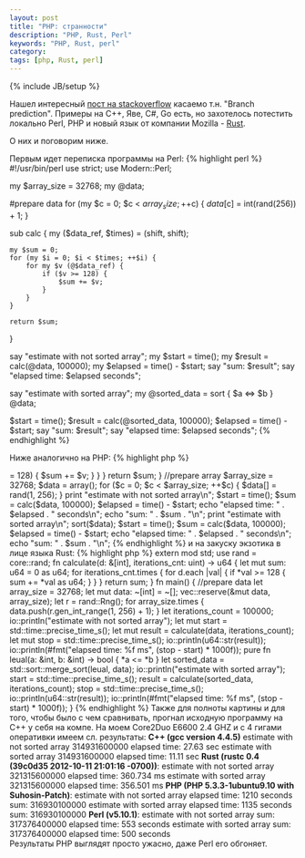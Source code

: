 ```yaml
---
layout: post
title: "PHP: странности"
description: "PHP, Rust, Perl"
keywords: "PHP, Rust, perl"
category: 
tags: [php, Rust, perl]
---
```

{% include JB/setup %}

Нашел интересный <a href="http://stackoverflow.com/questions/11227809/why-is-processing-a-sorted-array-faster-than-an-unsorted-array" target="_blank">пост на stackoverflow</a> касаемо т.н. "Branch prediction". Примеры на С++, Яве, С#, Go есть, но захотелось потестить локально Perl, PHP и новый язык от компании Mozilla - <a href="http://www.rust-lang.org" target="_blank">Rust</a>. 

О них и поговорим ниже.

Первым идет переписка программы на Perl:
{% highlight perl %}
#!/usr/bin/perl
use strict;
use Modern::Perl;

my $array_size = 32768;
my @data;

#prepare data
for (my $c = 0; $c < $array_size; ++$c) {
    $data[$c] = int(rand(256)) + 1;
}
 
sub calc {
    my ($data_ref, $times) = (shift, shift);
    
    my $sum = 0;
    for (my $i = 0; $i < $times; ++$i) {
        for my $v (@$data_ref) {
            if ($v >= 128) {
                $sum += $v;
            }
        }
    }
    
    return $sum;
} 

say "estimate with not sorted array";
my $start = time();
my $result = calc(\@data, 100000);
my $elapsed = time() - $start;
say "sum: $result";
say "elapsed time: $elapsed seconds";


say "estimate with sorted array";
my @sorted_data = sort { $a <=> $b } @data;

$start = time();
$result = calc(\@sorted_data, 100000);
$elapsed = time() - $start;
say "sum: $result";
say "elapsed time: $elapsed seconds";
{% endhighlight %}

Ниже аналогично на PHP:
{% highlight php %}
<?php

function calc(&$arr, $times) {

    $sum = 0;
    
    for ($i = 0; $i < $times; ++$i) {
        foreach ($arr as $v) {
            if ($v >= 128) {
                $sum += $v; 
            }
        } 
    }
    
    return $sum;
}

//prepare array
$array_size = 32768;
$data = array();

for ($c = 0; $c < $array_size; ++$c) {
    $data[] = rand(1, 256);
}

print "estimate with not sorted array\n";
$start = time();
$sum = calc($data, 100000);
$elapsed = time() - $start;
echo "elapsed time: " . $elapsed . " seconds\n";
echo "sum: " . $sum . "\n";

print "estimate with sorted array\n";
sort($data);
$start = time();
$sum = calc($data, 100000);
$elapsed = time() - $start;
echo "elapsed time: " . $elapsed . " seconds\n";
echo "sum: " . $sum . "\n";
{% endhighlight %}

и на закуску экзотика в лице языка Rust:
{% highlight php %}
extern mod std;
use rand = core::rand;

fn calculate(d: &[int], iterations_cnt: uint) -> u64 {

    let mut sum: u64 = 0 as u64;
    
    for iterations_cnt.times  {
        for d.each |val| {                 
            if *val >= 128 {
                sum += *val as u64;
            } 
        }
    }
    
    return sum;
}

fn main() {

    //prepare data
    let array_size = 32768;
    let mut data: ~[int] = ~[];
    vec::reserve(&mut data, array_size);
    
    let r = rand::Rng();
    for array_size.times {
        data.push(r.gen_int_range(1, 256) + 1);
    }

    let iterations_count = 100000;

    io::println("estimate with not sorted array");    
    let mut start = std::time::precise_time_s();
    let mut result = calculate(data, iterations_count);
    let mut stop = std::time::precise_time_s();
    io::println(u64::str(result));
    io::println(#fmt("elapsed time: %f ms", (stop - start) * 1000f));
    
    pure fn leual(a: &int, b: &int) -> bool { *a <= *b }
    let sorted_data = std::sort::merge_sort(leual, data);
    io::println("estimate with sorted array");
    start = std::time::precise_time_s();
    result = calculate(sorted_data, iterations_count);
    stop = std::time::precise_time_s();
    io::println(u64::str(result));
    io::println(#fmt("elapsed time: %f ms", (stop - start) * 1000f));
}
{% endhighlight %}

Также для полноты картины и для того, чтобы было с чем сравнивать, прогнал исходную программу на С++ у себя на компе.
На моем Core2Duo E6600 2.4 GHZ и с 4 гигами оперативки имеем сл. результаты:

<b>C++ (gcc version 4.4.5)</b>

estimate with not sorted array

314931600000

elapsed time: 27.63 sec

estimate with sorted array

314931600000

elapsed time: 11.11 sec

<b>Rust (rustc 0.4 (39c0d35 2012-10-11 21:01:16 -0700))</b>:

estimate with not sorted array

321315600000

elapsed time: 360.734 ms

estimate with sorted array

321315600000

elapsed time: 356.501 ms

<b>PHP (PHP 5.3.3-1ubuntu9.10 with Suhosin-Patch)</b>:

estimate with not sorted array

elapsed time: 1210 seconds

sum: 316930100000

estimate with sorted array

elapsed time: 1135 seconds

sum: 316930100000

<b>Perl (v5.10.1)</b>:

estimate with not sorted array

sum: 317376400000

elapsed time: 553 seconds

estimate with sorted array

sum: 317376400000

elapsed time: 500 seconds

</br>
Результаты PHP выглядят просто ужасно, даже Perl его обгоняет.

